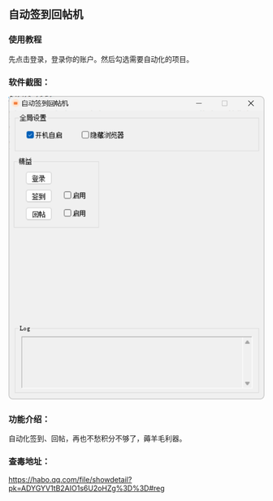 ## 自动签到回帖机

### 使用教程

先点击登录，登录你的账户。然后勾选需要自动化的项目。

### 软件截图：

![image-20241027102338589](./assets/image-20241027102338589.png)

### 功能介绍：

自动化签到、回帖，再也不愁积分不够了，薅羊毛利器。

### 查毒地址：

https://habo.qq.com/file/showdetail?pk=ADYGYV1tB2AIO1s6U2oHZg%3D%3D#reg
